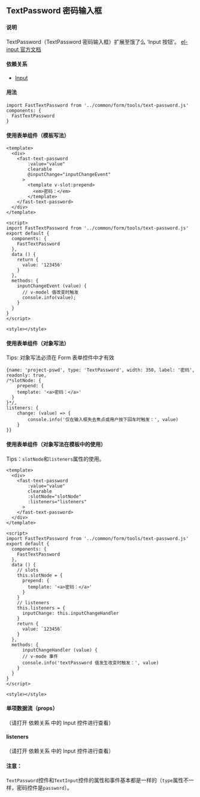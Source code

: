 ## TextPassword 密码输入框

#### 说明
TextPassword（TextPassword 密码输入框）扩展至饿了么 ‘Input 按钮’。
[el-input 官方文档](https://element.eleme.cn/#/zh-CN/component/input)

#### 依赖关系
- [Input](https://github.com/zhangh-design/vue-frame/tree/master/document/form/tools/Input)

#### 用法

```
import FastTextPassword from '../common/form/tools/text-password.js'
components: {
  FastTextPassword
}
```

#### 使用表单组件（模板写法）

```
<template>
  <div>
    <fast-text-password
        :value="value"
        clearable
        @inputChange="inputChangeEvent"
      >
        <template v-slot:prepend>
          <em>密码：</em>
        </template>
    </fast-text-password>
  </div>
</template>

<script>
import FastTextPassword from '../common/form/tools/text-password.js'
export default {
  components: {
    FastTextPassword
  },
  data () {
    return {
      value: '123456'
    }
  },
  methods: {
    inputChangeEvent (value) {
      // v-model 值改变时触发
      console.info(value);
    }
  }
}
</script>

<style></style>

```

#### 使用表单组件（对象写法）

Tips: 对象写法必须在 Form 表单控件中才有效

```
{name: 'project-pswd', type: 'TextPassword', width: 350, label: '密码', readonly: true,
/*slotNode: {
	prepend: {
    template: '<a>密码：</a>'
  }
}*/,
listeners: {
    change: (value) => {
        console.info('仅在输入框失去焦点或用户按下回车时触发：', value)
    }
}}
```

#### 使用表单组件（对象写法在模板中的使用）

Tips：`slotNode`和`listeners`属性的使用。

```
<template>
  <div>
    <fast-text-password
        :value="value"
        clearable
        :slotNode="slotNode"
        :listeners="listeners"
      >
    </fast-text-password>
  </div>
</template>

<script>
import FastTextPassword from '../common/form/tools/text-password.js'
export default {
  components: {
    FastTextPassword
  },
  data () {
    // slots
    this.slotNode = {
      prepend: {
        template: '<a>密码：</a>'
      }
    }
    // listeners
    this.listeners = {
      inputChange: this.inputChangeHandler
    }
    return {
      value: `123456`
    }
  },
  methods: {
      inputChangeHandler (value) {
      // v-mode 事件
      console.info('textPassword 值发生改变时触发：', value)
    }
  }
}
</script>

<style></style>

```

#### 单项数据流（props）
（请打开 依赖关系 中的 Input 控件进行查看）

#### listeners
（请打开 依赖关系 中的 Input 控件进行查看）

#### 注意：

`TextPassword`控件和`TextInput`控件的属性和事件基本都是一样的（`type`属性不一样，密码控件是`password`）。
